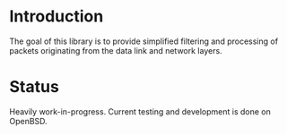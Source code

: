 # Introduction

The goal of this library is to provide simplified filtering and
processing of packets originating from the data link and network layers.

# Status

Heavily work-in-progress. Current testing and development is done
on OpenBSD.
